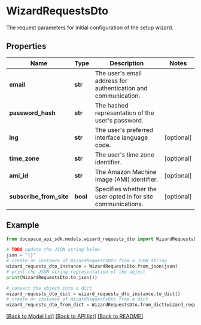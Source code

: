 # WizardRequestsDto
The request parameters for initial configuration of the setup wizard.

## Properties

Name | Type | Description | Notes
------------ | ------------- | ------------- | -------------
**email** | **str** | The user&#39;s email address for authentication and communication. | 
**password_hash** | **str** | The hashed representation of the user&#39;s password. | 
**lng** | **str** | The user&#39;s preferred interface language code. | [optional] 
**time_zone** | **str** | The user&#39;s time zone identifier. | [optional] 
**ami_id** | **str** | The Amazon Machine Image (AMI) identifier. | [optional] 
**subscribe_from_site** | **bool** | Specifies whether the user opted in for site communications. | [optional] 

## Example

```python
from docspace_api_sdk.models.wizard_requests_dto import WizardRequestsDto

# TODO update the JSON string below
json = "{}"
# create an instance of WizardRequestsDto from a JSON string
wizard_requests_dto_instance = WizardRequestsDto.from_json(json)
# print the JSON string representation of the object
print(WizardRequestsDto.to_json())

# convert the object into a dict
wizard_requests_dto_dict = wizard_requests_dto_instance.to_dict()
# create an instance of WizardRequestsDto from a dict
wizard_requests_dto_from_dict = WizardRequestsDto.from_dict(wizard_requests_dto_dict)
```
[[Back to Model list]](../README.md#documentation-for-models) [[Back to API list]](../README.md#documentation-for-api-endpoints) [[Back to README]](../README.md)


